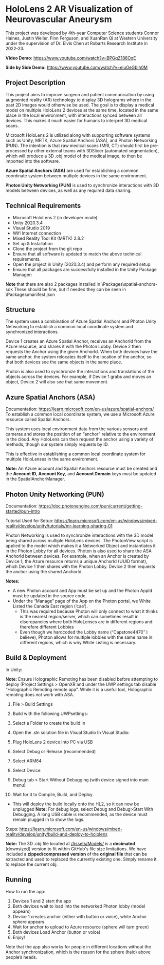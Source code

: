 # HoloLens 2 AR Visualization of Neurovascular Aneurysm

This project was developed by 4th-year Computer Science students Connor Haines, Justin Weller, Finn Ferguson, and XuanRan Qi at Western University under the supervision of Dr. Elvis Chen at Robarts Research Institute in 2022-23.

**Video Demo:** https://www.youtube.com/watch?v=BPGqZ186OqE

**Side by Side Demo:** https://www.youtube.com/watch?v=eiuOeGblh0M

## Project Description
This project aims to improve surgeon and patient communication by using augmented reality (AR) technology to display 3D holograms where in the past 2D images would otherwise be used. The goal is to display a medical model on multiple HoloLens 2 devices at the same time, located in the same place in the local environment, with interactions synced between all devices. This makes it much easier for humans to interpret 3D medical scans.

Microsoft HoloLens 2 is utilized along with supporting software systems such as Unity, MRTK, Azure Spatial Anchors (ASA), and Photon Networking (PUN). The intention is that raw medical scans (MRI, CT) should first be pre-processed by other external teams with 3DSlicer (automated segmentation), which will produce a 3D .obj model of the medical image, to then be imported into the software.

**Azure Spatial Anchors (ASA)** are used for establishing a common coordinate system between multiple devices in the same environment. 

**Photon Unity Networking (PUN)** is used to synchronize interactions with 3D models between devices, as well as any required data sharing.

## Technical Requirements
- Microsoft HoloLens 2 (in developer mode)
- Unity 2020.3.4
- Visual Studio 2019
- Wifi Internet connection
- Mixed Reality Tool Kit (MRTK) 2.8.2
- Set up & Installation
- Clone the project from the git repo
- Ensure that all software is updated to match the above technical requirements.
- Open the project in Unity (2020.3.4) and perform any required setup
- Ensure that all packages are successfully installed in the Unity Package Manager:

**Note** that there are also 2 packages installed in \Packages\spatial-anchors-sdk
These should be fine, but if needed they can be seen in \Packages\manifest.json

## Structure
The system uses a combination of Azure Spatial Anchors and Photon Unity Networking to establish a common local coordinate system and synchronized interactions.

Device 1 creates an Azure Spatial Anchor, receives an AnchorId from the Azure resource, and shares it with the Photon Lobby. Device 2 then requests the Anchor using the given AnchorId. When both devices have the same anchor, the system relocates itself to the location of the anchor, so that both devices see the same objects in the same place.

Photon is also used to synchronize the interactions and translations of the objects across the devices. For example, if Device 1 grabs and moves an object, Device 2 will also see that same movement.

## Azure Spatial Anchors (ASA)
Documentation: https://learn.microsoft.com/en-us/azure/spatial-anchors/
To establish a common local coordinate system, we use a Microsoft Azure resource called Spatial Anchors.

This system uses local environment data from the various sensors and cameras and stores the position of an “anchor” relative to the environment in the cloud. Any HoloLens can then request the anchor using a variety of methods, though our system simply requests by ID. 

This is effective in establishing a common local coordinate system for multiple HoloLenses in the same environment.

**Note:** An Azure account and Spatial Anchors resource must be created and the **Account ID**, **Account Key**, and **Account Domain** keys must be updated in the SpatialAnchorManager.

## Photon Unity Networking (PUN)
Documentation: https://doc.photonengine.com/pun/current/getting-started/pun-intro

Tutorial Used for Setup: https://learn.microsoft.com/en-us/windows/mixed-reality/develop/unity/tutorials/mr-learning-sharing-01

Photon Networking is used to synchronize interactions with the 3D model being shared across multiple HoloLens devices. The PhotonView script is applied to the model which makes it a Networked Object and instantiates it in the Photon Lobby for all devices. 
Photon is also used to share the ASA AnchorId between devices. For example, when an Anchor is created by Device 1, the Azure resource returns a unique AnchorId (UUID format), which Device 1 then shares with the Photon Lobby. Device 2 then requests the anchor using the shared AnchorId.

**Notes:** 
- A new Photon account and App must be set up and the Photon AppId must be updated in the source code.
- Under the “Manage” page of the App on the Photon portal, we White Listed the Canada East region (‘cae’).
  - This was required because Photon will only connect to what it thinks is the nearest region/server, which can sometimes result in discrepancies where both HoloLenses are in different regions and therefore different Lobbies
  - Even though we hardcoded the Lobby name (“Capstone4470” I believe), Photon allows for multiple lobbies with the same name in different regions, which is why White Listing is necessary.

## Build & Deployment
In Unity:

**Note:** Ensure Holographic Remoting has been disabled before attempting to deploy (Project Settings > OpenXR and under the UWP settings tab disable “Holographic Remoting remote app”. While it is a useful tool, Holographic remoting does not work with ASA.
1) File > Build Settings
2) Build with the following UWPsettings:
3) Select a Folder to create the build in
4) Open the .sln solution file in Visual Studio
In Visual Studio:
5) Plug HoloLens 2 device into PC via USB
6) Select Debug or Release (recommended)
7) Select ARM64
8) Select Device

9) Debug tab > Start Without Debugging (with device signed into main menu)

10) Wait for it to Compile, Build, and Deploy
  - This will deploy the build locally onto the HL2, so it can now be unplugged
**Note:** For debug logs, select Debug and Debug>Start With Debugging. A long USB cable is recommended, as the device must remain plugged in to show the logs.

Steps: https://learn.microsoft.com/en-us/windows/mixed-reality/develop/unity/build-and-deploy-to-hololens

**Note:** The 3D .obj file located at [/Assets/Models/](https://github.com/connor2033/hololens-aneurysm-visualization/tree/main/Assets/Models) is a **decimated** (downsized) version to fit within GitHub's file size limitations. We have included a **zipped/compressed version** of the **original file** that can be extracted and used to replaced the currently existing one. Simply rename it to replace the current obj.

## Running
How to run the app:
1) Devices 1 and 2 start the app
2) Both devices wait to load into the networked Photon lobby (model appears)
3) Device 1 creates anchor (either with button or voice), white Anchor sphere appears
4) Wait for anchor to upload to Azure resource (sphere will turn green)
5) Both devices Load Anchor (button or voice)
6) Enjoy!

Note that the app also works for people in different locations without the Anchor synchronization, which is the reason for the sphere (halo)  above people’s heads.
